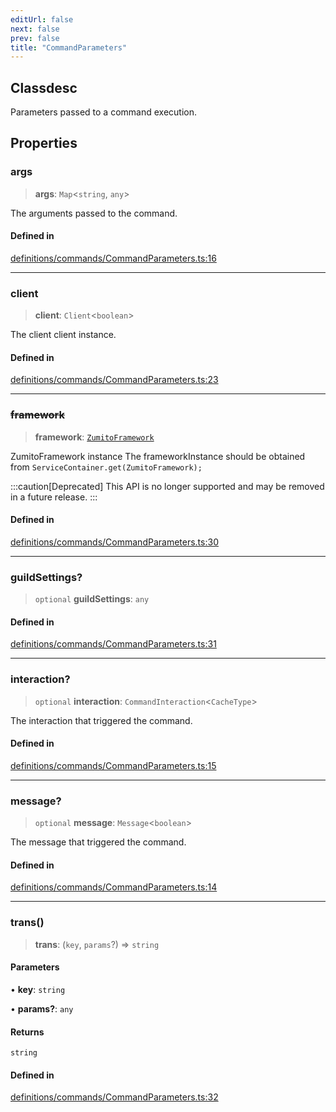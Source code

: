 ```yaml
---
editUrl: false
next: false
prev: false
title: "CommandParameters"
---
```


## Classdesc

Parameters passed to a command execution.

## Properties

### args

> **args**: `Map`\<`string`, `any`\>

The arguments passed to the command.

#### Defined in

[definitions/commands/CommandParameters.ts:16](https://github.com/ZumitoTeam/zumito-framework/blob/f77a1e7d4ead227692d81d4d92214a82370f6edc/src/definitions/commands/CommandParameters.ts#L16)

***

### client

> **client**: `Client`\<`boolean`\>

The client client instance.

#### Defined in

[definitions/commands/CommandParameters.ts:23](https://github.com/ZumitoTeam/zumito-framework/blob/f77a1e7d4ead227692d81d4d92214a82370f6edc/src/definitions/commands/CommandParameters.ts#L23)

***

### ~~framework~~

> **framework**: [`ZumitoFramework`](/api/classes/zumitoframework/)

ZumitoFramework instance
The frameworkInstance should be obtained from `ServiceContainer.get(ZumitoFramework);`

:::caution[Deprecated]
This API is no longer supported and may be removed in a future release.
:::

#### Defined in

[definitions/commands/CommandParameters.ts:30](https://github.com/ZumitoTeam/zumito-framework/blob/f77a1e7d4ead227692d81d4d92214a82370f6edc/src/definitions/commands/CommandParameters.ts#L30)

***

### guildSettings?

> `optional` **guildSettings**: `any`

#### Defined in

[definitions/commands/CommandParameters.ts:31](https://github.com/ZumitoTeam/zumito-framework/blob/f77a1e7d4ead227692d81d4d92214a82370f6edc/src/definitions/commands/CommandParameters.ts#L31)

***

### interaction?

> `optional` **interaction**: `CommandInteraction`\<`CacheType`\>

The interaction that triggered the command.

#### Defined in

[definitions/commands/CommandParameters.ts:15](https://github.com/ZumitoTeam/zumito-framework/blob/f77a1e7d4ead227692d81d4d92214a82370f6edc/src/definitions/commands/CommandParameters.ts#L15)

***

### message?

> `optional` **message**: `Message`\<`boolean`\>

The message that triggered the command.

#### Defined in

[definitions/commands/CommandParameters.ts:14](https://github.com/ZumitoTeam/zumito-framework/blob/f77a1e7d4ead227692d81d4d92214a82370f6edc/src/definitions/commands/CommandParameters.ts#L14)

***

### trans()

> **trans**: (`key`, `params`?) => `string`

#### Parameters

• **key**: `string`

• **params?**: `any`

#### Returns

`string`

#### Defined in

[definitions/commands/CommandParameters.ts:32](https://github.com/ZumitoTeam/zumito-framework/blob/f77a1e7d4ead227692d81d4d92214a82370f6edc/src/definitions/commands/CommandParameters.ts#L32)

